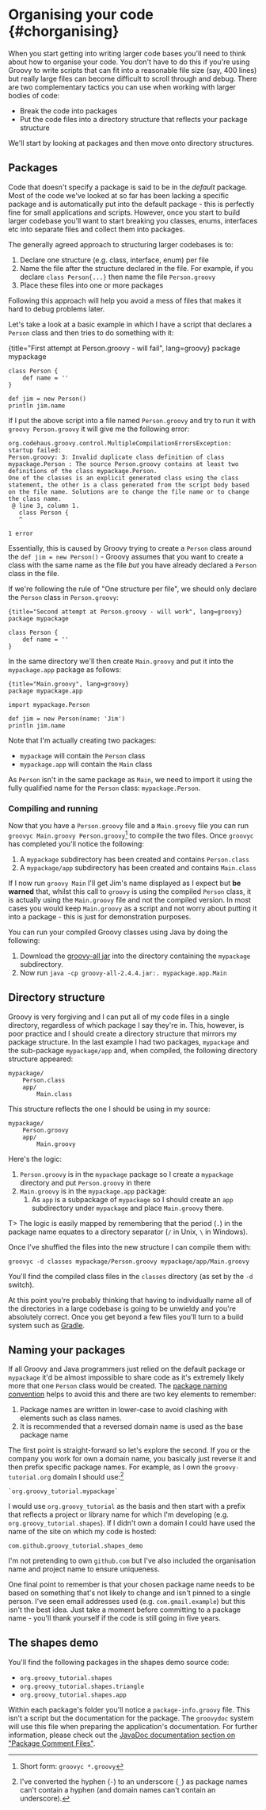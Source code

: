 # Organising your code {#chorganising}

When you start getting into writing larger code bases you'll need to think about how to organise your code. You don't have to do this
if you're using Groovy to write scripts that can fit into a reasonable file size (say, 400 lines) but really large files
can become difficult to scroll through and debug. There are two complementary tactics you can use when working with larger
bodies of code:

* Break the code into packages
* Put the code files into a directory structure that reflects your package structure

We'll start by looking at packages and then move onto directory structures.

## Packages
Code that doesn't specify a package is said to be in the _default_ package. Most of the code we've looked at so far
has been lacking a specific package and is automatically put into the default package - this is perfectly fine for small applications and scripts.
However, once you start to build larger codebase you'll want to start breaking you classes, enums, interfaces etc into
separate files and collect them into packages.

The generally agreed approach to structuring larger codebases is to:

1. Declare one structure (e.g. class, interface, enum) per file
2. Name the file after the structure declared in the file. For example, if you declare `class Person{...}` then name the file `Person.groovy`
3. Place these files into one or more packages

Following this approach will help you avoid a mess of files that makes it hard to debug problems later.

Let's take a look at a basic example in which I have a script that declares a `Person` class and then tries to do something
with it:

{title="First attempt at Person.groovy - will fail", lang=groovy}
    package mypackage

    class Person {
        def name = ''
    }

    def jim = new Person()
    println jim.name

If I put the above script into a file named `Person.groovy` and try to run it with `groovy Person.groovy`
it will give me the following error:

    org.codehaus.groovy.control.MultipleCompilationErrorsException: startup failed:
    Person.groovy: 3: Invalid duplicate class definition of class mypackage.Person : The source Person.groovy contains at least two definitions of the class mypackage.Person.
    One of the classes is an explicit generated class using the class statement, the other is a class generated from the script body based on the file name. Solutions are to change the file name or to change the class name.
     @ line 3, column 1.
       class Person {
       ^

    1 error

Essentially, this is caused by Groovy trying to create a `Person` class around the `def jim = new Person()` - Groovy
assumes that you want to create a class with the same name as the file *but* you have already declared a `Person` class in the file.

If we're following the rule of "One structure per file", we should only declare the `Person` class in `Person.groovy`:

    {title="Second attempt at Person.groovy - will work", lang=groovy}
    package mypackage

    class Person {
        def name = ''
    }

In the same directory we'll then create `Main.groovy`  and put it into the `mypackage.app` package as follows:

    {title="Main.groovy", lang=groovy}
    package mypackage.app

    import mypackage.Person

    def jim = new Person(name: 'Jim')
    println jim.name

Note that I'm actually creating two packages:

* `mypackage` will contain the `Person` class
* `mypackage.app` will contain the `Main` class

As `Person` isn't in the same package as `Main`, we need to import it using the fully qualified name for the `Person`
class: `mypackage.Person`.

### Compiling and running
Now that you have a `Person.groovy` file and a `Main.groovy` file you can run `groovyc Main.groovy Person.groovy`[^short] to
compile the two files. Once `groovyc` has completed you'll notice the following:

1. A `mypackage` subdirectory has been created and contains `Person.class`
1. A `mypackage/app` subdirectory has been created and contains `Main.class`

If I now run `groovy Main` I'll get Jim's name displayed as I expect but __be warned__ that, whilst this call to `groovy` is
using the compiled `Person` class, it is actually using the `Main.groovy` file and not the compiled version. In most cases
you would keep `Main.groovy` as a script and not worry about putting it into a package - this is just for demonstration
purposes.

You can run your compiled Groovy classes using Java by doing the following:

1. Download the [groovy-all jar](https://bintray.com/artifact/download/groovy/maven/org/codehaus/groovy/groovy-all/2.4.4/groovy-all-2.4.4.jar) into the directory containing the `mypackage` subdirectory.
2. Now run `java -cp groovy-all-2.4.4.jar:. mypackage.app.Main`

[^short]: Short form: `groovyc *.groovy`

## Directory structure
Groovy is very forgiving and I can put all of my code files in a single directory, regardless of which package I say they're
in. This, however, is poor practice and I should create a directory structure that mirrors my package structure. In the last
example I had two packages, `mypackage` and the sub-package `mypackage/app` and, when compiled, the following directory structure
appeared:

    mypackage/
        Person.class
        app/
            Main.class

This structure reflects the one I should be using in my source:

    mypackage/
        Person.groovy
        app/
            Main.groovy

Here's the logic:

1. `Person.groovy` is in the `mypackage` package so I create a `mypackage` directory and put `Person.groovy` in there
1. `Main.groovy` is in the `mypackage.app` package:
    1. As `app` is a subpackage of `mypackage` so I should create an `app` subdirectory under `mypackage` and place `Main.groovy` there.

T> The logic is easily mapped by remembering that the period (`.`) in the package name equates to a
directory separator (`/` in Unix, `\` in Windows).

Once I've shuffled the files into the new structure I can compile them with:

    groovyc -d classes mypackage/Person.groovy mypackage/app/Main.groovy

You'll find the compiled class files in the `classes` directory (as set by the `-d` switch).

At this point you're probably thinking that having to individually name all of the directories in a large codebase
is going to be unwieldy and you're absolutely correct. Once you get beyond a few files you'll turn to a build system
such as [Gradle](http://gradle.org).

## Naming your packages

If all Groovy and Java programmers just relied on the default package or `mypackage` it'd be almost impossible to
share code as it's extremely likely more that one `Person` class would be created. The [package naming convention](http://docs.oracle.com/javase/tutorial/java/package/namingpkgs.html) helps to avoid this and there are two key elements to remember:

1. Package names are written in lower-case to avoid clashing with elements such as class names.
1. It is recommended that a reversed domain name is used as the base package name

The first point is straight-forward so let's explore the second. If you or the company you work for own a domain name,
you basically just reverse it and then prefix specific package names. For example, as I own the `groovy-tutorial.org`
domain I should use:[^uscore]

    `org.groovy_tutorial.mypackage`

I would use `org.groovy_tutorial` as the basis and then start with a prefix that reflects a project or library name for
 which I'm developing (e.g. `org.groovy_tutorial.shapes`). If I didn't own a domain I could have used the name
 of the site on which my code is hosted:

    com.github.groovy_tutorial.shapes_demo

I'm not pretending to own `github.com` but I've also included the organisation name and project name to ensure uniqueness.

One final point to remember is that your chosen package name needs to be based on something that's not likely to change
and isn't pinned to a single person. I've seen email addresses used (e.g. `com.gmail.example`) but this isn't the best idea.
Just take a moment before committing to a package name - you'll thank yourself if the code is still going in five years.

[^uscore]: I've converted the hyphen (`-`) to an underscore (`_`) as package names can't contain a hyphen
(and domain names can't contain an underscore).

## The shapes demo

You'll find the following packages in the shapes demo source code:

* `org.groovy_tutorial.shapes`
* `org.groovy_tutorial.shapes.triangle`
* `org.groovy_tutorial.shapes.app`

Within each package's folder you'll notice a `package-info.groovy` file. This isn't a script but the documentation for the
package. The `groovydoc` system will use this file when preparing the application's documentation.
For further information, please check out the [JavaDoc documentation section on "Package Comment Files"](http://docs.oracle.com/javase/1.5.0/docs/tooldocs/windows/javadoc.html#packagecomment).
